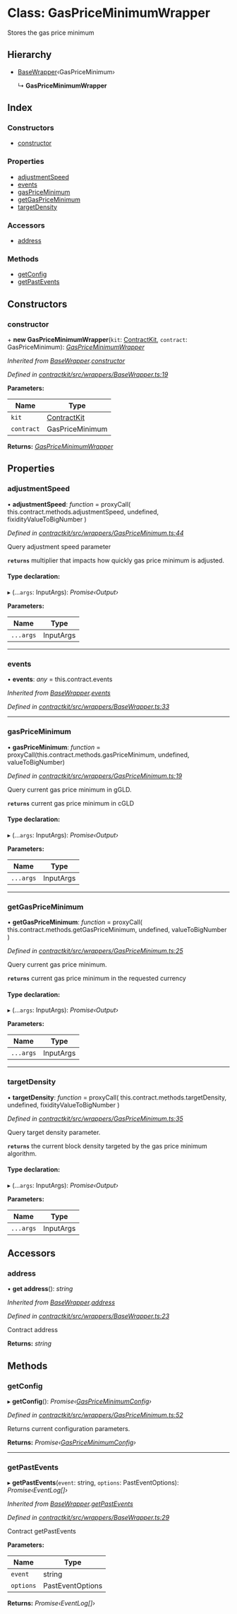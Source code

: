 # Class: GasPriceMinimumWrapper

Stores the gas price minimum

## Hierarchy

* [BaseWrapper](_wrappers_basewrapper_.basewrapper.md)‹GasPriceMinimum›

  ↳ **GasPriceMinimumWrapper**

## Index

### Constructors

* [constructor](_wrappers_gaspriceminimum_.gaspriceminimumwrapper.md#constructor)

### Properties

* [adjustmentSpeed](_wrappers_gaspriceminimum_.gaspriceminimumwrapper.md#adjustmentspeed)
* [events](_wrappers_gaspriceminimum_.gaspriceminimumwrapper.md#events)
* [gasPriceMinimum](_wrappers_gaspriceminimum_.gaspriceminimumwrapper.md#gaspriceminimum)
* [getGasPriceMinimum](_wrappers_gaspriceminimum_.gaspriceminimumwrapper.md#getgaspriceminimum)
* [targetDensity](_wrappers_gaspriceminimum_.gaspriceminimumwrapper.md#targetdensity)

### Accessors

* [address](_wrappers_gaspriceminimum_.gaspriceminimumwrapper.md#address)

### Methods

* [getConfig](_wrappers_gaspriceminimum_.gaspriceminimumwrapper.md#getconfig)
* [getPastEvents](_wrappers_gaspriceminimum_.gaspriceminimumwrapper.md#getpastevents)

## Constructors

###  constructor

\+ **new GasPriceMinimumWrapper**(`kit`: [ContractKit](_kit_.contractkit.md), `contract`: GasPriceMinimum): *[GasPriceMinimumWrapper](_wrappers_gaspriceminimum_.gaspriceminimumwrapper.md)*

*Inherited from [BaseWrapper](_wrappers_basewrapper_.basewrapper.md).[constructor](_wrappers_basewrapper_.basewrapper.md#constructor)*

*Defined in [contractkit/src/wrappers/BaseWrapper.ts:19](https://github.com/celo-org/celo-monorepo/blob/master/packages/contractkit/src/wrappers/BaseWrapper.ts#L19)*

**Parameters:**

Name | Type |
------ | ------ |
`kit` | [ContractKit](_kit_.contractkit.md) |
`contract` | GasPriceMinimum |

**Returns:** *[GasPriceMinimumWrapper](_wrappers_gaspriceminimum_.gaspriceminimumwrapper.md)*

## Properties

###  adjustmentSpeed

• **adjustmentSpeed**: *function* = proxyCall(
    this.contract.methods.adjustmentSpeed,
    undefined,
    fixidityValueToBigNumber
  )

*Defined in [contractkit/src/wrappers/GasPriceMinimum.ts:44](https://github.com/celo-org/celo-monorepo/blob/master/packages/contractkit/src/wrappers/GasPriceMinimum.ts#L44)*

Query adjustment speed parameter

**`returns`** multiplier that impacts how quickly gas price minimum is adjusted.

#### Type declaration:

▸ (...`args`: InputArgs): *Promise‹Output›*

**Parameters:**

Name | Type |
------ | ------ |
`...args` | InputArgs |

___

###  events

• **events**: *any* = this.contract.events

*Inherited from [BaseWrapper](_wrappers_basewrapper_.basewrapper.md).[events](_wrappers_basewrapper_.basewrapper.md#events)*

*Defined in [contractkit/src/wrappers/BaseWrapper.ts:33](https://github.com/celo-org/celo-monorepo/blob/master/packages/contractkit/src/wrappers/BaseWrapper.ts#L33)*

___

###  gasPriceMinimum

• **gasPriceMinimum**: *function* = proxyCall(this.contract.methods.gasPriceMinimum, undefined, valueToBigNumber)

*Defined in [contractkit/src/wrappers/GasPriceMinimum.ts:19](https://github.com/celo-org/celo-monorepo/blob/master/packages/contractkit/src/wrappers/GasPriceMinimum.ts#L19)*

Query current gas price minimum in gGLD.

**`returns`** current gas price minimum in cGLD

#### Type declaration:

▸ (...`args`: InputArgs): *Promise‹Output›*

**Parameters:**

Name | Type |
------ | ------ |
`...args` | InputArgs |

___

###  getGasPriceMinimum

• **getGasPriceMinimum**: *function* = proxyCall(
    this.contract.methods.getGasPriceMinimum,
    undefined,
    valueToBigNumber
  )

*Defined in [contractkit/src/wrappers/GasPriceMinimum.ts:25](https://github.com/celo-org/celo-monorepo/blob/master/packages/contractkit/src/wrappers/GasPriceMinimum.ts#L25)*

Query current gas price minimum.

**`returns`** current gas price minimum in the requested currency

#### Type declaration:

▸ (...`args`: InputArgs): *Promise‹Output›*

**Parameters:**

Name | Type |
------ | ------ |
`...args` | InputArgs |

___

###  targetDensity

• **targetDensity**: *function* = proxyCall(
    this.contract.methods.targetDensity,
    undefined,
    fixidityValueToBigNumber
  )

*Defined in [contractkit/src/wrappers/GasPriceMinimum.ts:35](https://github.com/celo-org/celo-monorepo/blob/master/packages/contractkit/src/wrappers/GasPriceMinimum.ts#L35)*

Query target density parameter.

**`returns`** the current block density targeted by the gas price minimum algorithm.

#### Type declaration:

▸ (...`args`: InputArgs): *Promise‹Output›*

**Parameters:**

Name | Type |
------ | ------ |
`...args` | InputArgs |

## Accessors

###  address

• **get address**(): *string*

*Inherited from [BaseWrapper](_wrappers_basewrapper_.basewrapper.md).[address](_wrappers_basewrapper_.basewrapper.md#address)*

*Defined in [contractkit/src/wrappers/BaseWrapper.ts:23](https://github.com/celo-org/celo-monorepo/blob/master/packages/contractkit/src/wrappers/BaseWrapper.ts#L23)*

Contract address

**Returns:** *string*

## Methods

###  getConfig

▸ **getConfig**(): *Promise‹[GasPriceMinimumConfig](../interfaces/_wrappers_gaspriceminimum_.gaspriceminimumconfig.md)›*

*Defined in [contractkit/src/wrappers/GasPriceMinimum.ts:52](https://github.com/celo-org/celo-monorepo/blob/master/packages/contractkit/src/wrappers/GasPriceMinimum.ts#L52)*

Returns current configuration parameters.

**Returns:** *Promise‹[GasPriceMinimumConfig](../interfaces/_wrappers_gaspriceminimum_.gaspriceminimumconfig.md)›*

___

###  getPastEvents

▸ **getPastEvents**(`event`: string, `options`: PastEventOptions): *Promise‹EventLog[]›*

*Inherited from [BaseWrapper](_wrappers_basewrapper_.basewrapper.md).[getPastEvents](_wrappers_basewrapper_.basewrapper.md#getpastevents)*

*Defined in [contractkit/src/wrappers/BaseWrapper.ts:29](https://github.com/celo-org/celo-monorepo/blob/master/packages/contractkit/src/wrappers/BaseWrapper.ts#L29)*

Contract getPastEvents

**Parameters:**

Name | Type |
------ | ------ |
`event` | string |
`options` | PastEventOptions |

**Returns:** *Promise‹EventLog[]›*
